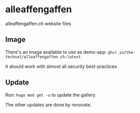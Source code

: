 # alleaffengaffen

alleaffengaffen.ch website files

## Image

There's an image available to use as demo-app: `ghcr.io/the-technat/alleaffengaffen.ch:latest`

It should work with almost all security best-practices.

## Update

Run: `hugo mod get -u` to update the gallery.

The other updates are done by renovate.
